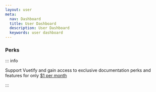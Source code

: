 ```yaml
---
layout: user
meta:
  nav: Dashboard
  title: User Dashboard
  description: User Dashboard
  keywords: user dashboard
---
```


<script setup>
  import PerksOptions from '@/components/app/settings/PerksOptions.vue'
</script>

### Perks

::: info

Support Vuetify and gain access to exclusive documentation perks and features for only [$1 per month](https://github.com/sponsors/johnleider)

:::

<PerksOptions />
